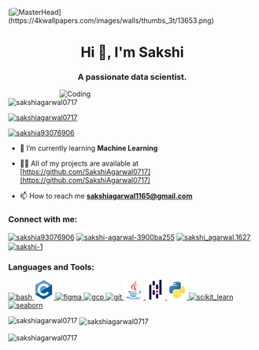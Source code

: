 [![MasterHead](https://1.bp.blogspot.com/-7A4WynwLsM...)](https://4kwallpapers.com/images/walls/thumbs_3t/13653.png)

<h1 align="center">Hi 👋, I'm Sakshi</h1>
<h3 align="center">A passionate data scientist.</h3>
<img align="right" alt="Coding" width="400" src="https://tenor.com/en-GB/view/text-work-computer-working-penguin-gif-16760829579653810809">


<p align="left"> <img src="https://komarev.com/ghpvc/?username=sakshiagarwal0717&label=Profile%20views&color=0e75b6&style=flat" alt="sakshiagarwal0717" /> </p>

<p align="left"> <a href="https://github.com/ryo-ma/github-profile-trophy"><img src="https://github-profile-trophy.vercel.app/?username=sakshiagarwal0717" alt="sakshiagarwal0717" /></a> </p>

<p align="left"> <a href="https://twitter.com/sakshia93076906" target="blank"><img src="https://img.shields.io/twitter/follow/sakshia93076906?logo=twitter&style=for-the-badge" alt="sakshia93076906" /></a> </p>

- 🌱 I’m currently learning **Machine Learning**

- 👨‍💻 All of my projects are available at [https://github.com/SakshiAgarwal0717](https://github.com/SakshiAgarwal0717)

- 📫 How to reach me **sakshiagarwal1165@gmail.com**

<h3 align="left">Connect with me:</h3>
<p align="left">
<a href="https://twitter.com/sakshia93076906" target="blank"><img align="center" src="https://raw.githubusercontent.com/rahuldkjain/github-profile-readme-generator/master/src/images/icons/Social/twitter.svg" alt="sakshia93076906" height="30" width="40" /></a>
<a href="https://linkedin.com/in/sakshi-agarwal-3900ba255" target="blank"><img align="center" src="https://raw.githubusercontent.com/rahuldkjain/github-profile-readme-generator/master/src/images/icons/Social/linked-in-alt.svg" alt="sakshi-agarwal-3900ba255" height="30" width="40" /></a>
<a href="https://instagram.com/sakshi_agarwal.1627" target="blank"><img align="center" src="https://raw.githubusercontent.com/rahuldkjain/github-profile-readme-generator/master/src/images/icons/Social/instagram.svg" alt="sakshi_agarwal.1627" height="30" width="40" /></a>
<a href="https://www.leetcode.com/sakshi-1" target="blank"><img align="center" src="https://raw.githubusercontent.com/rahuldkjain/github-profile-readme-generator/master/src/images/icons/Social/leet-code.svg" alt="sakshi-1" height="30" width="40" /></a>
</p>

<h3 align="left">Languages and Tools:</h3>
<p align="left"> <a href="https://www.gnu.org/software/bash/" target="_blank" rel="noreferrer"> <img src="https://www.vectorlogo.zone/logos/gnu_bash/gnu_bash-icon.svg" alt="bash" width="40" height="40"/> </a> <a href="https://www.cprogramming.com/" target="_blank" rel="noreferrer"> <img src="https://raw.githubusercontent.com/devicons/devicon/master/icons/c/c-original.svg" alt="c" width="40" height="40"/> </a> <a href="https://www.figma.com/" target="_blank" rel="noreferrer"> <img src="https://www.vectorlogo.zone/logos/figma/figma-icon.svg" alt="figma" width="40" height="40"/> </a> <a href="https://cloud.google.com" target="_blank" rel="noreferrer"> <img src="https://www.vectorlogo.zone/logos/google_cloud/google_cloud-icon.svg" alt="gcp" width="40" height="40"/> </a> <a href="https://git-scm.com/" target="_blank" rel="noreferrer"> <img src="https://www.vectorlogo.zone/logos/git-scm/git-scm-icon.svg" alt="git" width="40" height="40"/> </a> <a href="https://www.java.com" target="_blank" rel="noreferrer"> <img src="https://raw.githubusercontent.com/devicons/devicon/master/icons/java/java-original.svg" alt="java" width="40" height="40"/> </a> <a href="https://pandas.pydata.org/" target="_blank" rel="noreferrer"> <img src="https://raw.githubusercontent.com/devicons/devicon/2ae2a900d2f041da66e950e4d48052658d850630/icons/pandas/pandas-original.svg" alt="pandas" width="40" height="40"/> </a> <a href="https://www.python.org" target="_blank" rel="noreferrer"> <img src="https://raw.githubusercontent.com/devicons/devicon/master/icons/python/python-original.svg" alt="python" width="40" height="40"/> </a> <a href="https://scikit-learn.org/" target="_blank" rel="noreferrer"> <img src="https://upload.wikimedia.org/wikipedia/commons/0/05/Scikit_learn_logo_small.svg" alt="scikit_learn" width="40" height="40"/> </a> <a href="https://seaborn.pydata.org/" target="_blank" rel="noreferrer"> <img src="https://seaborn.pydata.org/_images/logo-mark-lightbg.svg" alt="seaborn" width="40" height="40"/> </a> </p>

<p><img align="left" src="https://github-readme-stats.vercel.app/api/top-langs?username=sakshiagarwal0717&show_icons=true&locale=en&layout=compact" alt="sakshiagarwal0717" /></p>

<p>&nbsp;<img align="center" src="https://github-readme-stats.vercel.app/api?username=sakshiagarwal0717&show_icons=true&locale=en" alt="sakshiagarwal0717" /></p>

<p><img align="center" src="https://github-readme-streak-stats.herokuapp.com/?user=sakshiagarwal0717&" alt="sakshiagarwal0717" /></p>
